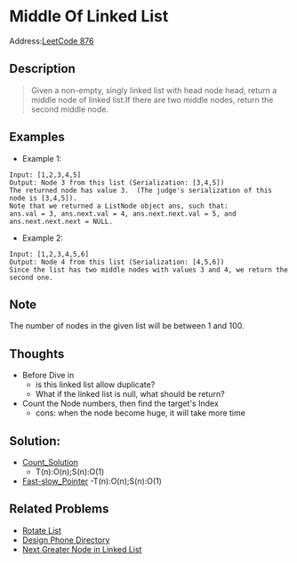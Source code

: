 # Middle Of Linked List
Address:[LeetCode 876](https://leetcode.com/problems/middle-of-the-linked-list/)
## Description
> Given a non-empty, singly linked list with head node head, return a middle node of linked list.If there are two middle nodes, return the second middle node.
## Examples
* Example 1:
```
Input: [1,2,3,4,5]
Output: Node 3 from this list (Serialization: [3,4,5])
The returned node has value 3.  (The judge's serialization of this node is [3,4,5]).
Note that we returned a ListNode object ans, such that:
ans.val = 3, ans.next.val = 4, ans.next.next.val = 5, and ans.next.next.next = NULL.
```
* Example 2:
```
Input: [1,2,3,4,5,6]
Output: Node 4 from this list (Serialization: [4,5,6])
Since the list has two middle nodes with values 3 and 4, we return the second one.
```
## Note
The number of nodes in the given list will be between 1 and 100.

## Thoughts
* Before Dive in
  - is this linked list allow duplicate?
  - What if the linked list is null, what should be return?
* Count the Node numbers, then find the target's Index
  - cons: when the node become huge, it will take more time

## Solution:
* [Count_Solution]()
  - T(n):O(n);S(n):O(1)
* [Fast-slow_Pointer]()
  -T(n):O(n);S(n):O(1)

## Related Problems
* [Rotate List]()
* [Design Phone Directory]()
* [Next Greater Node in Linked List]()
